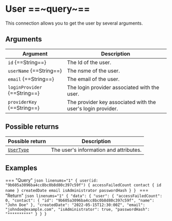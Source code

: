 # User ==~query~==

This connection allows you to get the user by several arguments.

## Arguments

| Argument                           	| Description                                                      	|
|------------------------------------	|-----------------------------------------------------------------	|
| `id` {==String==}              	    | The Id of the user.                                              	|
| `userName` {==String==}             | The nsme of the user.                                            	|
| `email` {==String==}            	  | The email of the user.                                           	|
| `loginProvider` {==String==}        | The login provider associated with the user.                    	|
| `providerKey` {==String==}          | The provider key associated with the user's login provider.      	|


## Possible returns

| Possible return                          	| Description                           	|
|------------------------------------------	|---------------------------------------	|
| [`UserType`](../Objects/UserType.md)     	|  The user's information and attributes.	|

## Examples

=== "Query"
    ```json linenums="1"
    {
      user(id: "9b605a3096ba4cc8bc0b8d80c397c59f") {
        accessFailedCount
        contact {
          id
          name
        }
        createdDate
        email
        isAdministrator
        passwordHash
      }
    }
    ```
=== "Return"
    ```json linenums="1"
    {
      "data": {
        "user": {
          "accessFailedCount": 0,
          "contact": {
            "id": "9b605a3096ba4cc8bc0b8d80c397c59f",
            "name": "John Doe"
          },
          "createdDate": "2022-05-15T12:30:00Z",
          "email": "johndoe@example.com",
          "isAdministrator": true,
          "passwordHash": "**********"
        }
      }
    }
    ```
